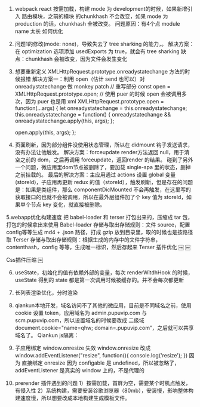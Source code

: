 1. webpack  react 按需加载，构建 mode 为 development的时候，如果新增引入 路由模块，之前的模块 的chunkhash 不会改变，如果 mode 为 production 的话，chunkhash 全被改变。
问题原因：有4个点
module name 太长 如何优化

2. 问题1的修改(mode: none)，导致失去了 tree sharking 的能力，。
解决方案：在 optimization 选项添加 usedExports 为 true，就会有 tree sharking
缺点：chunkhash 会被改变，因为文件会发生变化

3. 想要重新定义 XMLHttpRequest.prototype.onreadystatechange 方法的时候报错
解决方案一：利用 open（估计 send 也可以）对 onreadystatechange 做 monkey patch
    //   重写部分
    const open = XMLHttpRequest.prototype.open;
    // 使用 puer 的时候 open 会被调用多次，因为 puer 也是用 xml
    XMLHttpRequest.prototype.open = function(...args) {
      let onreadystatechange = this.onreadystatechange;
      this.onreadystatechange = function() {
        onreadystatechange && onreadystatechange.apply(this, args);
      };

      open.apply(this, args);
    };

4. 页面刷新，因为部分组件没使用状态管理，所以在 didmount 钩子发送请求，没有办法让他触发。
解决方案：forceupdate render方法返回 null，用于清空之前的 dom，之后再调用 forceupdate，返回render 的结果。
碰到了另外一个问题，微应用里dom节点被删除了，要加载 single-spa 里的状态，删掉之前挂载的。
最后的解决方案：主应用通过 actions 设置 global 变量 (storeId)，子应用再更新 redux 的值（storeId），触发刷新，但是存在的问题是：如果是类组件，那么 componentDicMounted 不会再触发，在这里写的获取接口的也就不会被调用，所以在最外层组件加了个 key 值为 storeId，如果单个节点 key 变化，就直接被删除。

5.webapp优化构建速度
把 babel-loader 和 terser 打包出来的，压缩成 tar 包，打包的时候拿出来使用
Babel-loader 存储与取出存储规则：文件 source，配置 config等等生成 md4 + .json 路径，打成 gzip 放到目录里，取的时候也是按路径取
Terser 存储与取出存储规则：根据生成的内存中的文件字符串，contenthash，config 等等，生成唯一标识，然后存起来
Terser 插件优化
￼
￼

Css插件压缩
￼

6. useState，初始化的值有依赖外部的变量，每次 renderWitdhHook 的时候，useState 得到的 state 都是第一次调用时候被缓存的。并不会每次都更新

7. 长列表渲染优化，分时渲染

8. qiankun本地开发，域名访问不了其他的微应用，目前是不同域名之前，使用 cookie 设置 token，应用域名为 admin.pupuvip.com 与 scm.pupuvip.com，所以设置域名的时候要改成 二级域 document.cookie="name=qhw; domain=.pupuvip.com”，之后就可以共享域名了。
Qiankun js隔离：


9. 子应用绑定 window.onresize 失效
window.onresize 改成     window.addEventListener("resize", function(){
      console.log('resize');
    })
因为 直接绑定 onresize 因为 configable 是 undefined，所以被忽略了，addEventListener 是真实的 window 上的，不是代理的


10. prerender 插件遇到的问题
 1）按需加载，首屏为空，需要某个时机点触发，有侵入性
 2）系统构建，需要安装谷歌浏览器（80mb），安装慢，影响整体构建速度慢，所以想要改成本地构建生成模板文件。
